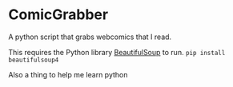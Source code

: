 # ComicGrabber
A python script that grabs webcomics that I read.

This requires the Python library [BeautifulSoup](https://www.crummy.com/software/BeautifulSoup/) to run.
`pip install beautifulsoup4`

Also a thing to help me learn python
